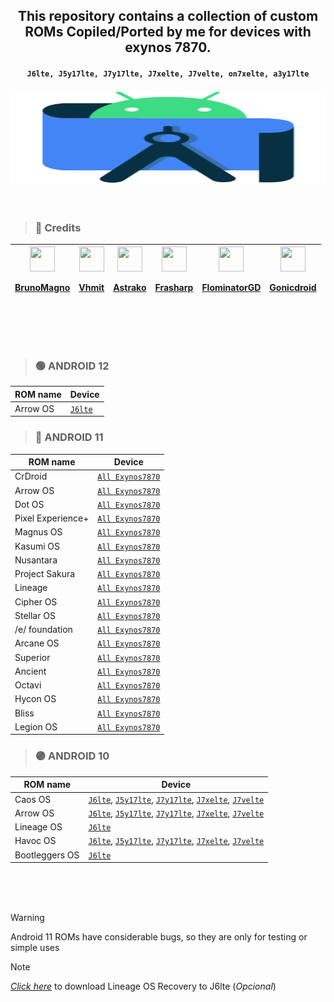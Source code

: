 <h2 align="center">This repository contains a collection of custom ROMs Copiled/Ported by me for devices with exynos 7870.
<h4 align="center">

`J6lte, J5y17lte, J7y17lte, J7xelte, J7velte, on7xelte, a3y17lte`
  
</h4>

</h2>
<img src="https://github.com/devicons/devicon/blob/55609aa5bd817ff167afce0d965585c92040787a/icons/androidstudio/androidstudio-original.svg" align="center "width="100%" height="150">
<br>
<br>
<br>

> ### :zombie: Credits

<div>

  | <a href="https://github.com/brunoliratm"><img src="https://avatars.githubusercontent.com/u/114788642?v=4" float="left" width="40px" height=40px><p>BrunoMagno</p></a> | <a href="https://github.com/Vhmit"><img src="https://avatars.githubusercontent.com/u/87090101?v=4" float="left" width="40px" height="40px"><p>Vhmit</p></a> | <a href="https://github.com/Astrako"><img src="https://avatars.githubusercontent.com/u/31514786?v=4" float="left" width="40px" height="40px"><p>Astrako</p></a>   | <a href="https://github.com/FraSharp"><img src="https://avatars.githubusercontent.com/u/60934657?v=4" float="left" width="40px" height="40px"><p>Frasharp</p></a>   | <a href="https://github.com/FlominatorGD"><img src="https://avatars.githubusercontent.com/u/75490337?v=4" float="left" width="40px" height="40px"><p>FlominatorGD</p></a>  | <a href="https://github.com/gonicdroid"><img src="https://avatars.githubusercontent.com/u/23217021?v=4" float="left" width="40px" height="40px"><p>Gonicdroid</p></a> |
  | --- | --- | --- | --- | ---| --- |
  
</div>
<br>
<br>
<br>

> ### :green_circle: ANDROID 12

| ROM name  | Device |
| --- | ----------- |
| Arrow OS  | [`J6lte`](https://sourceforge.net/projects/repomagno/files/Arrow-A12/Arrow-A12.1-J6lte-UNOFFICIAL.zip/download)  |

> ### :red_circle: ANDROID 11

| ROM name  | Device |
| --- | ----------- |
| CrDroid | [`All Exynos7870`](https://sourceforge.net/projects/repomagno/files/CrDroid-A11/crDroid-A11-Exynos7870-UNOFFICIAL.zip/download)  |
| Arrow OS  | [`All Exynos7870`](https://sourceforge.net/projects/repomagno/files/Arrow-A11/Arrow-A11-7870-UNOFFICIAL.zip/download)  |
| Dot OS  | [`All Exynos7870`](https://sourceforge.net/projects/repomagno/files/DotOS-A11/dotOS-A11-Exynos7870-UNOFFICIAL.zip/download)  |
| Pixel Experience+ | [`All Exynos7870`](https://sourceforge.net/projects/repomagno/files/PixelExperiencePlus-A11/PixelExperience_Plus-A11-Exynos7870-UNOFFICIAL.zip/download)  |
| Magnus OS  | [`All Exynos7870`](https://sourceforge.net/projects/repomagno/files/Magnus-A11/MagnusOS-A11-Exynos7870-UNOFFICIAL.zip/download)  |
| Kasumi OS  | [`All Exynos7870`](https://sourceforge.net/projects/repomagno/files/Kasumi-A11/Kasumi-A11-Exynos7870-UNOFFICIAL.zip/download)  |
| Nusantara | [`All Exynos7870`](https://sourceforge.net/projects/repomagno/files/Nusantara-A11/Nusantara-A11-Exynos7870-UNOFFICIAL.zip/download)  |
| Project Sakura | [`All Exynos7870`](https://sourceforge.net/projects/repomagno/files/ProjectSakura-A11/SakuraOS-A11-Exynos7870-UNOFFICIAL.zip/download)  |
| Lineage  | [`All Exynos7870`](https://sourceforge.net/projects/repomagno/files/Lineage-A11/LOS-A11-Exynos7870-UNOFFICIAL.zip/download)  |
| Cipher OS  | [`All Exynos7870`](https://sourceforge.net/projects/repomagno/files/Cipher-A11/CipherOS-A11-Exynos7870-UNOFFICIAL.zip/download)  |
| Stellar OS  | [`All Exynos7870`](https://sourceforge.net/projects/repomagno/files/Stellar-A11/StellarOS-A11-Exynos7870-UNOFFICIAL.zip/download)  |
| /e/ foundation | [`All Exynos7870`](https://sourceforge.net/projects/repomagno/files/e_foundation-A11/e_Foundation-A11-Exynos7870-UNOFFICIAL.zip/download)  |
| Arcane OS  | [`All Exynos7870`](https://sourceforge.net/projects/repomagno/files/Arcane-A11/ArcaneOS-A11-Exynos7870-UNOFFICIAL.zip/download)  |
| Superior | [`All Exynos7870`](https://sourceforge.net/projects/repomagno/files/Arcane-A11/ArcaneOS-A11-Exynos7870-UNOFFICIAL.zip/download)  |
| Ancient  | [`All Exynos7870`](https://sourceforge.net/projects/repomagno/files/Ancient-A11/AncientOS-A11-Exynos7870-Unofficial.zip/download)  |
| Octavi  | [`All Exynos7870`](https://sourceforge.net/projects/repomagno/files/OctaviOS-A11/OctaviOS-A11-Exynos7870-UNOFFICIAL.zip/download)  |
| Hycon OS  | [`All Exynos7870`](https://sourceforge.net/projects/repomagno/files/Hycon-A11/HyconOS-A11-Exynos7870-UNOFFICIAL.zip/download)  |
| Bliss  | [`All Exynos7870`](https://sourceforge.net/projects/repomagno/files/Bliss-A11/Bliss-A11-Exynos7870-UNOFFICIAL.zip/download)  |
| Legion OS  | [`All Exynos7870`](https://sourceforge.net/projects/repomagno/files/Legion-A11/LegionOS-A11-Exynos7870-UNOFFICIAL.zip/download)  |

> ### :purple_circle: ANDROID 10

| ROM name  | Device |
| --- | --- |
| Caos OS | [`J6lte`](https://sourceforge.net/projects/repomagno/files/Caos-A10/Caos-A10-j6lte-UNOFFICIAL.zip/download), [`J5y17lte`](https://sourceforge.net/projects/repomagno/files/Caos-A10/Caos-A10-j5y17lte-UNOFFICIAL.zip/download), [`J7y17lte`](https://sourceforge.net/projects/repomagno/files/Caos-A10/Caos-A10-j7y17lte-UNOFFICIAL.zip/download), [`J7xelte`](https://sourceforge.net/projects/repomagno/files/Caos-A10/Caos-A10-j7xelte-UNOFFICIAL.zip/download), [`J7velte`](https://sourceforge.net/projects/repomagno/files/Caos-A10/Caos-A10-j7velte-UNOFFICIAL.zip/download)   |
| Arrow OS  | [`J6lte`](https://sourceforge.net/projects/repomagno/files/Arrow-A10/ArrowOS-A10-J6lte-UNOFFICIAL.zip/download), [`J5y17lte`](https://sourceforge.net/projects/repomagno/files/Arrow-A10/ArrowOS-A10-J5y17lte-UNOFFICIAL.zip/download), [`J7y17lte`](https://sourceforge.net/projects/repomagno/files/Arrow-A10/ArrowOS-A10-J7y17lte-UNOFFICIAL.zip/download), [`J7xelte`](https://sourceforge.net/projects/repomagno/files/Arrow-A10/Arrow-A10-j7xelte-UNOFFICIAL.zip/download), [`J7velte`](https://sourceforge.net/projects/repomagno/files/Arrow-A10/Arrow-A10-j7velte-UNOFFICIAL.zip/download)  |
| Lineage OS  | [`J6lte`](https://sourceforge.net/projects/repomagno/files/Lineage-A10/lineage-17.1-20220910-UNOFFICIAL-j6lte.zip/download)  |
| Havoc OS  | [`J6lte`](https://sourceforge.net/projects/repomagno/files/Havoc-A10/Havoc-A10-J6lte-UNOFFICIAL.zip/download), [`J5y17lte`](https://sourceforge.net/projects/repomagno/files/Havoc-A10/Havoc-A10-J5y17lte-UNOFFICIAL.zip/download), [`J7y17lte`](https://sourceforge.net/projects/repomagno/files/Havoc-A10/Havoc-A10-J7y17lte-UNOFFICIAL.zip/download), [`J7xelte`](https://sourceforge.net/projects/repomagno/files/Havoc-A10/Havoc-A10-J7xelte-UNOFFICIAL.zip/download), [`J7velte`](https://sourceforge.net/projects/repomagno/files/Havoc-A10/Havoc-A10-J7velte-UNOFFICIAL.zip/download)  |
| Bootleggers OS | [`J6lte`](https://sourceforge.net/projects/repomagno/files/BootLeggers-A10/BootLeggers-A10-J6lte-UNOFFICIAL.zip/download)  |


<br>
<br>
<br>

> [!WARNING]
> Android 11 ROMs have considerable bugs, so they are only for testing or simple uses

> [!NOTE]
> [*Click here*](https://sourceforge.net/projects/repomagno/files/Lineage-A10/Los-17.1-recovery-j6lte.img/download) to download Lineage OS Recovery to J6lte (_Opcional_)
